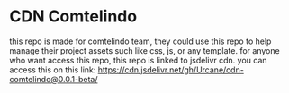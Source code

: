 # CDN Comtelindo
this repo is made for comtelindo team, they could use this repo to help manage their project assets such like css, js, or any template. for anyone who want access this repo, this repo is linked to jsdelivr cdn. you can access this on this link: https://cdn.jsdelivr.net/gh/Urcane/cdn-comtelindo@0.0.1-beta/
